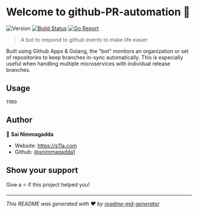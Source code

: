 # Welcome to github-PR-automation 👋

![Version](https://img.shields.io/badge/version-0.0.1-blue.svg?cacheSeconds=2592000)
[![Build Status](https://travis-ci.com/snimmagadda1/github-PR-automation.svg?branch=master)](https://travis-ci.com/snimmagadda1/github-PR-automation)
[![Go Report](https://goreportcard.com/badge/github.com/snimmagadda1/stack-exchange-graphql-server)](https://goreportcard.com/report/github.com/snimmagadda1/github-PR-automation)

> A bot to respond to github events to make life easier

Built using Github Apps & Golang, the "bot" monitors an organization or set of repositories to keep branches in-sync automatically. This is especially useful when handling multiple microservices with individual release branches.

## Usage
`TODO`

## Author

👤 **Sai Nimmagadda**

* Website: https://s11a.com
* Github: [@snimmagadda1](https://github.com/snimmagadda1)

## Show your support

Give a ⭐️ if this project helped you!

***
_This README was generated with ❤️ by [readme-md-generator](https://github.com/kefranabg/readme-md-generator)_
